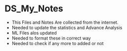 # DS_My_Notes
- This Files and Notes Are collected from the internet.
- Needed to update the statistics and Advance Analysis
- ML Files alos updated
- Needed to format these in correct way
- Needed to check if any more to added or not

